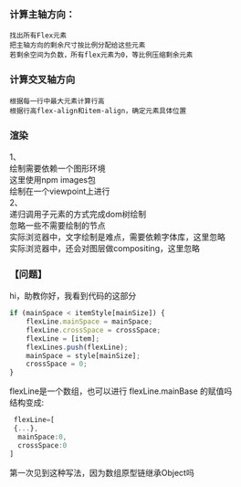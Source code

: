 ### 计算主轴方向：  
    找出所有Flex元素  
    把主轴方向的剩余尺寸按比例分配给这些元素  
    若剩余空间为负数，所有flex元素为0，等比例压缩剩余元素  
  
### 计算交叉轴方向  
    根据每一行中最大元素计算行高  
    根据行高flex-align和item-align，确定元素具体位置  
    
### 渲染  
1、  
    绘制需要依赖一个图形环境  
    这里使用npm images包  
    绘制在一个viewpoint上进行  
2、      
    递归调用子元素的方式完成dom树绘制  
    忽略一些不需要绘制的节点  
    实际浏览器中，文字绘制是难点，需要依赖字体库，这里忽略  
    实际浏览器中，还会对图层做compositing，这里忽略  


### 【问题】  
hi，助教你好，我看到代码的这部分  
```javascript
if (mainSpace < itemStyle[mainSize]) {
    flexLine.mainSpace = mainSpace;
    flexLine.crossSpace = crossSpace;
    flexLine = [item];
    flexLines.push(flexLine);
    mainSpace = style[mainSize];
    crossSpace = 0;
}

```

flexLine是一个数组，也可以进行 flexLine.mainBase 的赋值吗  
结构变成:  
```javascript
 flexLine=[
 {...},
  mainSpace:0,
  crossSpace:0
]
```
第一次见到这种写法，因为数组原型链继承Object吗
